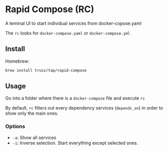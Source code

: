# Rapid Compose (RC)

A teminal UI to start individual services from docker-copose.yaml

The `rc` looks for `docker-compose.yaml` or `docker-compose.yml`

## Install

Homebrew:

```sh
brew install trusz/tap/rapid-compose
```

## Usage

Go into a folder where there is a `docker-compose` file and execute `rc`

By default, `rc` filters out every dependency services (`depends_on`) in order to show only the main ones.  

### Options

- `-a`: Show all services
- `-i`: Inverse selection. Start everything except selected ones.